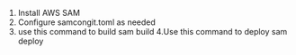 1. Install AWS SAM
2. Configure samcongit.toml as needed
3. use this command to build
sam build
4.Use this command to deploy
sam deploy